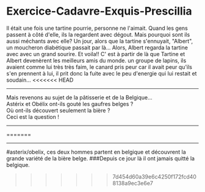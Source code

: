 
# Exercice-Cadavre-Exquis-Prescillia
  Il était une fois une tartine pourrie,
  personne ne l'aimait.
  Quand les gens passent à côté d'elle,
  ils la regardent avec dégout.
  Mais pourquoi sont ils aussi méchants avec elle?
  Un jour, alors que la tartine s'ennuyait,
  "Albert", un moucheron diabétique passait par là...
  Alors, Albert regarda la tartine avec avec un grand sourire.
  Et voila!!
  C' est à partir de là que Tartine et Albert devenèrent les meilleurs amis du monde.
 un groupe de lapins, ils avaient comme lui très très faim, le canard pris peur car il avait peur qu'ils s'en prennent à lui, 
 il prit donc la fuite avec le peu d'energie qui lui restait et soudain...
<<<<<<< HEAD
 ___
 Mais revenons au sujet de la pâtisserie et de la Belgique...   
 Astérix et Obélix ont-ils gouté les gaufres belges ?   
 Où ont-ils découvert seulement la bière ?  
 Ceci est la question !
 ____

=======

______
#asterix/obelix,
ces deux hommes partent en belgique et découvrent la grande variété de la bière belge.
###Depuis ce jour là il ont jamais quitté la belgique. 
>>>>>>> 7d454d60a39e6c4250f172fcd408138a9ec3e6e7
